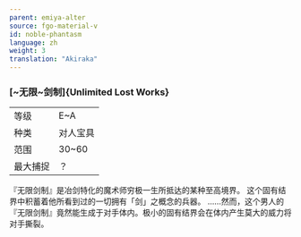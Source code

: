 ```yaml
---
parent: emiya-alter
source: fgo-material-v
id: noble-phantasm
language: zh
weight: 3
translation: "Akiraka"
---
```


### [~无限~剑制]{Unlimited Lost Works}

<table>
  <tr><td>等级</td><td>E~A</td></tr>
  <tr><td>种类</td><td>对人宝具</td></tr>
  <tr><td>范围</td><td>30~60</td></tr>
  <tr><td>最大捕捉</td><td>？</td></tr>
</table>

『无限剑制』是冶剑特化的魔术师穷极一生所抵达的某种至高境界。
这个固有结界中积蓄着他所看到过的一切拥有「剑」之概念的兵器。
……然而，这个男人的『无限剑制』竟然能生成于对手体内。极小的固有结界会在体内产生莫大的威力将对手撕裂。
